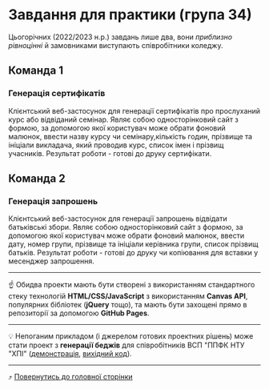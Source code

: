 # Завдання для практики (група 34)

Цьогорічних (2022/2023 н.р.) завдань лише два, вони *приблизно рівноцінні* й замовниками виступають співробітники коледжу. 

## Команда 1

### Генерація сертифікатів

Клієнтський веб-застосунок для генерації сертифікатів про прослуханий курс або відвіданий семінар. Являє собою односторінковий сайт з формою, за допомогою якої користувач може обрати фоновий малюнок, ввести назву курсу чи семінару,кількість годин, прізвище та ініціали викладача, який проводив курс, список імен і прізвищ учасників. Результат роботи - готові до друку сертифікати. 

## Команда 2

### Генерація запрошень

Клієнтський веб-застосунок для генерації запрошень відвідати батьківські збори. Являє собою односторінковий сайт з формою, за допомогою якої користувач може обрати фоновий малюнок, ввести дату, номер групи, прізвище та ініціали керівника групи, список прізвищ батьків. Результат роботи - готові до друку чи копіювання для вставки у месенджер запрошення.

---

☝️ Обидва проекти мають бути створені з використанням стандартного стеку технологій **HTML/CSS/JavaScript** з використанням **Canvas API**, популярних бібліотек (**jQuery** тощо), та мають бути захощені прямо в репозиторії за допомогою **GitHub Pages**.

---

💡 Непоганим прикладом (і джерелом готових проектних рішень) може стати проект з **генерації беджів** для співробітників ВСП "ППФК НТУ "ХПІ" ([демонстрація](https://ppc-ntu-khpi.github.io/badge/), [вихідний код](https://github.com/ppc-ntu-khpi/badge)).

---

⤴️ [Повернутись до головної сторінки](index.md)
